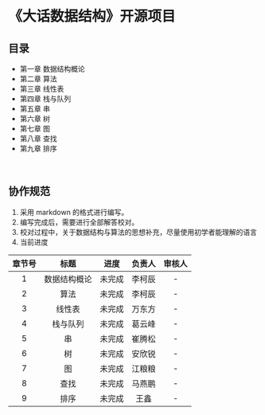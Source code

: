 # 《大话数据结构》开源项目

## 目录

* 第一章 数据结构概论
* 第二章 算法
* 第三章 线性表
* 第四章 栈与队列
* 第五章 串
* 第六章 树
* 第七章 图
* 第八章 查找
* 第九章 排序

‍

## 协作规范

1. 采用 markdown 的格式进行编写。
2. 编写完成后，需要进行全部解答校对。
3. 校对过程中，关于数据结构与算法的思想补充，尽量使用初学者能理解的语言
4. 当前进度

| 章节号 |     标题     |  进度  | 负责人 | 审核人 |
| :------: | :------------: | :------: | :------: | :------: |
|   1   | 数据结构概论 | 未完成 | 李柯辰 |   -   |
|   2   |     算法     | 未完成 | 李柯辰 |   -   |
|   3   |    线性表    | 未完成 | 万东方 |   -   |
|   4   |   栈与队列   | 未完成 | 葛云峰 |   -   |
|   5   |      串      | 未完成 | 崔腾松 |   -   |
|   6   |      树      | 未完成 | 安欣锐 |   -   |
|   7   |      图      | 未完成 | 江粮粮 |   -   |
|   8   |     查找     | 未完成 | 马燕鹏 |   -   |
|   9   |     排序     | 未完成 |  王鑫  |   -   |

‍
